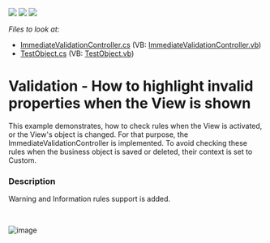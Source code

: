 <!-- default badges list -->
![](https://img.shields.io/endpoint?url=https://codecentral.devexpress.com/api/v1/VersionRange/128595191/13.2.5%2B)
[![](https://img.shields.io/badge/Open_in_DevExpress_Support_Center-FF7200?style=flat-square&logo=DevExpress&logoColor=white)](https://supportcenter.devexpress.com/ticket/details/E1524)
[![](https://img.shields.io/badge/📖_How_to_use_DevExpress_Examples-e9f6fc?style=flat-square)](https://docs.devexpress.com/GeneralInformation/403183)
<!-- default badges end -->
<!-- default file list -->
*Files to look at*:

* [ImmediateValidationController.cs](./CS/DXSample.Module/ImmediateValidationController.cs) (VB: [ImmediateValidationController.vb](./VB/DXSample.Module/ImmediateValidationController.vb))
* [TestObject.cs](./CS/DXSample.Module/TestObject.cs) (VB: [TestObject.vb](./VB/DXSample.Module/TestObject.vb))
<!-- default file list end -->
# Validation - How to highlight invalid properties when the View is shown


<p>This example demonstrates, how to check rules when the View is activated, or the View's object is changed. For that purpose, the ImmediateValidationController is implemented. To avoid checking these rules when the business object is saved or deleted, their context is set to Custom.</p>


<h3>Description</h3>

<p>Warning and Information rules support is added.</p>

<br/>


![image](https://user-images.githubusercontent.com/14300209/231460334-e1460828-0d91-4d0f-9fbc-1175b3c22404.png)


